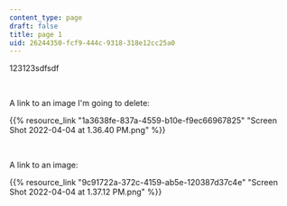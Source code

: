 ```yaml
---
content_type: page
draft: false
title: page 1
uid: 26244350-fcf9-444c-9318-318e12cc25a0
---
```

123123sdfsdf

 

A link to an image I'm going to delete:

{{% resource_link "1a3638fe-837a-4559-b10e-f9ec66967825" "Screen Shot 2022-04-04 at 1.36.40 PM.png" %}}

 

A link to an image:

{{% resource_link "9c91722a-372c-4159-ab5e-120387d37c4e" "Screen Shot 2022-04-04 at 1.37.12 PM.png" %}}